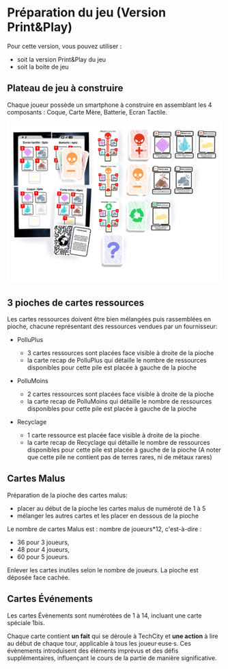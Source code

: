 # Préparation du jeu (Version Print&Play)
Pour cette version, vous pouvez utiliser : 

- soit la version Print&Play du jeu 
- soit la boite de jeu

## Plateau de jeu à construire
Chaque joueur possède un smartphone à construire en assemblant les 4 composants : Coque, Carte Mère, Batterie, Ecran Tactile.

![Disposition des cartes et des plateaux](../img/materiel.jpeg)

## 3 pioches de cartes ressources
Les cartes ressources doivent être bien mélangées puis rassemblées en pioche, chacune représentant des ressources vendues par un fournisseur:

- PolluPlus
    - 3 cartes ressources sont placées face visible à droite de la pioche
    - la carte recap de PolluPlus qui détaille le nombre de ressources disponibles pour cette pile est placée à gauche de la pioche

- PolluMoins
    - 2 cartes ressources sont placées face visible à droite de la pioche
    - la carte recap de PolluMoins qui détaille le nombre de ressources disponibles pour cette pile est placée à gauche de la pioche

- Recyclage
    - 1 carte ressource est placée face visible à droite de la pioche
    - la carte recap de Recyclage qui détaille le nombre de ressources disponibles pour cette pile est placée à gauche de la pioche (A noter que cette pile ne contient pas de terres rares, ni de métaux rares)

## Cartes Malus
Préparation de la pioche des cartes malus:

- placer au début de la pioche les cartes malus de numéroté de 1 à 5
- mélanger les autres cartes et les placer en dessous de la pioche

Le nombre de cartes Malus est : nombre de joueurs*12, c'est-à-dire :

- 36 pour 3 joueurs, 
- 48 pour 4 joueurs, 
- 60 pour 5 joueurs.

Enlever les cartes inutiles selon le nombre de joueurs. La pioche est déposée face cachée.

## Cartes Événements

Les cartes Évènements sont numérotées de 1 à 14, incluant une carte spéciale 1bis. 

Chaque carte contient **un fait** qui se déroule à TechCity et **une action** à lire au début de chaque tour, applicable à tous les joueur·euse·s. Ces évènements introduisent des éléments imprévus et des défis supplémentaires, influençant le cours de la partie de manière significative.